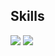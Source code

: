 ## Skills
<img src="https://img.shields.io/badge/C-A8B9CC?style=social&logo=c&logoColor=white"/>
<img src="https://img.shields.io/badge/C++-00599C?style=flat&logo=cplusplus&logoColor=white"/>
